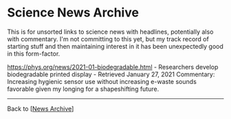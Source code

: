 # Science News Archive

This is for unsorted links to science news with headlines, potentially also with commentary.  I'm not committing to this yet, but my track record of starting stuff and then maintaining interest in it has been unexpectedly good in this form-factor.

https://phys.org/news/2021-01-biodegradable.html - Researchers develop biodegradable printed display - Retrieved January 27, 2021
Commentary:  Increasing hygienic sensor use without increasing e-waste sounds favorable given my longing for a shapeshifting future.

---
Back to [[News Archive]]

[//begin]: # "Autogenerated link references for markdown compatibility"
[News Archive]: ../../../../../../c:/Users/Rakeela/Documents/GitHub/dragora-notes/news-archive "News Archive"
[//end]: # "Autogenerated link references"